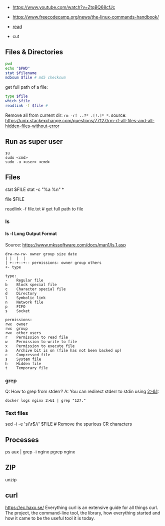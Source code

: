 - https://www.youtube.com/watch?v=ZtqBQ68cfJc
- https://www.freecodecamp.org/news/the-linux-commands-handbook/

- [read](https://www.computerhope.com/unix/bash/read.htm)
- cut


## Files & Directories

```sh
pwd
echo "$PWD"
stat $filename
md5sum $file # md5 checksum
```

get full path of a file:
```sh
type $file
which $file
readlink -f $file # 
```

Remove all from current dir: `rm -rf ..?* .[!.]* *`. source: https://unix.stackexchange.com/questions/77127/rm-rf-all-files-and-all-hidden-files-without-error

## Run as super user

```
su
sudo <cmd>
sudo -u <user> <cmd>
```

## Files

stat \$FILE
stat -c "%a %n" \*

file \$FILE

readlink -f file.txt # get full path to file

### ls

#### ls -l Long Output Format

Source: https://www.mkssoftware.com/docs/man1/ls.1.asp

    drw-rw-rw- owner group size date
    | |  |  |
    | +--+--+-- permissions: owner group others
    +- type 

    type:
    -    Regular file
    b    Block special file
    c    Character special file
    d    Directory
    l    Symbolic link
    n    Network file
    p    FIFO
    s    Socket

    permissions:
    rwx  owner
    rwx  group
    rwx  other users
    r    Permission to read file
    w    Permission to write to file
    x    Permission to execute file
    a    Archive bit is on (file has not been backed up)
    c    Compressed file
    s    System file
    h    Hidden file
    t    Temporary file


### grep

Q: How to grep from stderr? A: You can redirect stderr to stdin using [2>&1](https://stackoverflow.com/questions/818255/in-the-shell-what-does-21-mean):

    docker logs nginx 2>&1 | grep "127."

### Text files

sed -i -e 's/\r$//' $FILE # Remove the spurious CR characters

## Processes

ps aux | grep -i nginx
pgrep nginx

## ZIP

unzip

## curl

https://ec.haxx.se/ Everything curl is an extensive guide for all things curl. The project, the command-line tool, the library, how everything started and how it came to be the useful tool it is today.